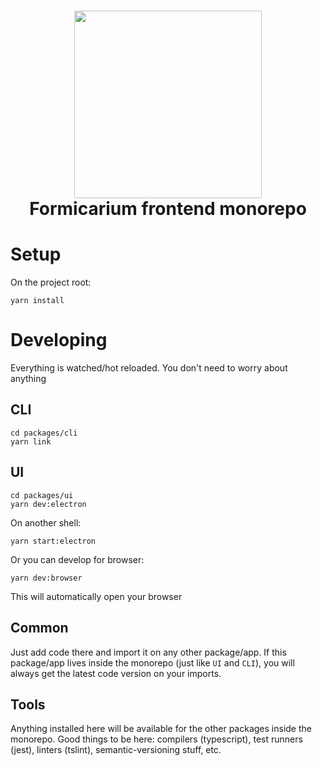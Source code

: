 <h1 align="center">
  <img src="http://www.infantv.com.br/infantv/wp-content/uploads/2016/07/antom2.jpg" height="300"/>
  <br/>
  Formicarium frontend monorepo
</h1>

# Setup
On the project root:
```
yarn install
```

# Developing
Everything is watched/hot reloaded. You don't need to worry about anything
## CLI
```
cd packages/cli
yarn link
```

## UI
```
cd packages/ui
yarn dev:electron
```
On another shell:
```
yarn start:electron
```

Or you can develop for browser:
```
yarn dev:browser
```
This will automatically open your browser

## Common
Just add code there and import it on any other package/app.
If this package/app lives inside the monorepo (just like `UI` and `CLI`), you will always get the latest code version on your imports.

## Tools
Anything installed here will be available for the other packages inside the monorepo. Good things to be here:
compilers (typescript), test runners (jest), linters (tslint), semantic-versioning stuff, etc.
